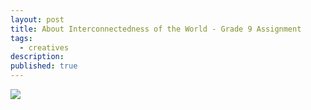 ```yaml
---
layout: post
title: About Interconnectedness of the World - Grade 9 Assignment
tags:
  - creatives
description:
published: true
---
```


![](../snippets/2020-6-8-about-interconnectedness.png)

